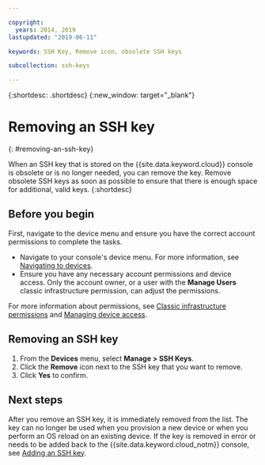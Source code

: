 ```yaml
---

copyright:
  years: 2014, 2019
lastupdated: "2019-06-11"

keywords: SSH Key, Remove icon, obsolete SSH keys

subcollection: ssh-keys

---
```


{:shortdesc: .shortdesc}
{:new_window: target="_blank"}

# Removing an SSH key
{: #removing-an-ssh-key}

When an SSH key that is stored on the {{site.data.keyword.cloud}} console is obsolete or is no longer needed, you can remove the key. Remove obsolete SSH keys as soon as possible to ensure that there is enough space for additional, valid keys.
{:shortdesc}

## Before you begin
First, navigate to the device menu and ensure you have the correct account permissions to complete the tasks.

* Navigate to your console's device menu. For more information, see [Navigating to devices](/docs/infrastructure/ssh-keys?topic=virtual-servers-navigating-devices).
* Ensure you have any necessary account permissions and device access. Only the account owner, or a user with the **Manage Users** classic infrastructure permission, can adjust the permissions.

For more information about permissions, see [Classic infrastructure permissions](/docs/iam?topic=iam-infrapermission#infrapermission) and [Managing device access](/docs/vsi?topic=virtual-servers-managing-device-access).

## Removing an SSH key

1. From the **Devices** menu, select **Manage > SSH Keys**.
2. Click the **Remove** icon next to the SSH key that you want to remove.
3. Click **Yes** to confirm. 

## Next steps

After you remove an SSH key, it is immediately removed from the list. The key can no longer be used when you provision a new device or when you perform an OS reload on an existing device. If the key is removed in error or needs to be added back to the {{site.data.keyword.cloud_notm}} console, see [Adding an SSH key](/docs/infrastructure/ssh-keys?topic=ssh-keys-adding-an-ssh-key#adding-an-ssh-key).
